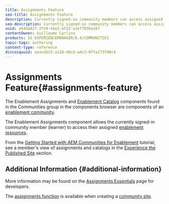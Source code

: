 ```yaml
---
title: Assignments Feature
seo-title: Assignments Feature
description: Currently signed-in community members can access assigned enablement resources
seo-description: Currently signed-in community members can access assigned enablement resources
uuid: e64da827-2fe9-41e2-a532-a1ef783ba167
contentOwner: Guillaume Carlino
products: SG_EXPERIENCEMANAGER/6.4/COMMUNITIES
topic-tags: authoring
content-type: reference
discoiquuid: aeacddc5-a128-40cd-a4c3-07fa173f90c4
---
```


# Assignments Feature{#assignments-feature}

The Enablement Assignments and [Enablement Catalog](/help/communities/catalog.md) components found in the Communities group in the components browser are components of an [enablement community](/help/communities/overview.md#enablement-community).

The Enablement Assignments component allows the currently signed-in community member (learner) to access their assigned [enablement resources](/help/communities/resources.md).

From the [Getting Started with AEM Communities for Enablement](/help/communities/getting-started-enablement.md) tutorial, see a member's view of assignments and catalogs in the [Experience the Published Site](/help/communities/enablement-published-site.md) section.

## Additional Information {#additional-information}

More information may be found on the [Assignments Essentials](/help/communities/essentials-assignments.md) page for developers.

The [assignments function](/help/communities/functions.md#assignments-function) is available when creating a [community site](/help/communities/sites-console.md).

